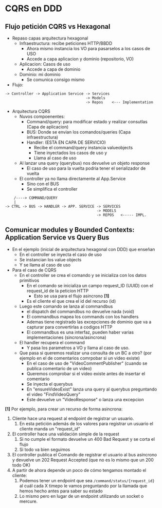 # CQRS en DDD

## Flujo petición CQRS vs Hexagonal

* Repaso capas arquitectura hexagonal
  * Infraestructura: recibe peticiones HTTP/BBDD
    * Ahora mismo instancia los VO para pasarselos a los casos de USO
    * Accede a capa aplicacion y dominio (repositorio, VO)
  * Aplicacion: Casos de uso
    * Accede a capa de dominio
  * Dominio: mi dominio 
    * Se comunica consigo mismo
* Flujo:

```
-> Controller -> Application Service -> Services
                                     -> Models
                                     -> Repos    <--- Implementation
```

* Arquitectura CQRS
  * Nuvos compoenentes:
    * Command/query: para modificar estado y realizar consutlas (Capa de aplicacion)
    * BUS: Donde se envian los comandos/queries (Capa infraestructura)
    * Handler: (ESTA EN CAPA DE SERVICIO)
      * Recibe el command/query instancia valueobjects
      * Tiene inyectados los casos de uso y
      * Llama al caso de uso
  * Al lanzar una query (querybus) nos devuelve un objeto response
    * El caso de uso para la vuelta podria tener el serializador de vuelta
  * El controller ya no llama directamente al App.Service
    * Sino con el BUS
    * Se simplifica el controller
```
    /----> COMMAND/QUERY
    |
-> CTRL -> BUS -> HANDLER -> APP. SERVICE -> SERVICES
                                          -> MODELS
                                          -> REPOS   <----- IMPL.
```

## Comunicar modules y Bounded Contexts: Application Service vs Query Bus

* En el ejemplo (inicial de arquitectura hexagonal con DDD) que enseñan
  * En el controller se inyecta el caso de uso
  * Se instancian los value objects
  * Y se llama al caso de uso
* Para el caso de CQRS
  * En el controller se crea el comando y se inicializa con los datos primitivos
    * En el comando se inicializa un campo request_ID (UUID) con el request_id de la peticion HTTP
      * Esto se usa para el flujo asincrono **[1]**
    * Es el cliente el que crea el id del recurso (id)
  * Luego este comando se lanza al commandbus
     * el dispatch del commandbus no devuelve nada (void)
     * El commandbus mapea los commands con los handlers
     * Ademas tiene registrado las excepciones de dominio que va a capturar para convertirlas a codigos HTTP
     * El commandbus es una interfaz, pueden haber varias implementaciones (sincrona/asincrona)
  * El handler recupera el command
    * Y pasa los parametros a VO y llama al caso de uso.
  * Que pasa si queremos realizar una consulta de un BC a otro? (por ejemplo en el de comentarios comrpobar si un video existe)
    * En el caso de uso de "VideoCommentPublisher" (cuando se publica comentario de un video)
    * Queremos comprobar si el video existe antes de insertar el comentario
    * Se inyecta el querybus
    * En "ensureVideoExist" lanza una query al querybus preguntando el video "FindVideoQuery"
    * Este devuelve un "VideoResponse" o lanza una excepcion
    
**[1]**
Por ejemplo, para crear un recurso de forma asincrona:

1. Cliente hace una request al endpoint de registrar un usuario.
	1. En esta petición además de los valores para registrar un usuario el cliente manda un "request_id"
2. El controller hace una validación simple de la request
	1. Si no cumple el formato devuelve un 400 Bad Request y se corta el flujo
	2. Si todo va bien seguimos
3. El controller publica el Comando de registrar el usuario al bus asíncrono y devuelve un 202 Request Accepted (que no es lo mismo que un 200 todo OK)
4. A partir de ahora depende un poco de cómo tengamos montado el cliente:
	1. Podemos tener un endpoint que sea `/command/status/{request_id}` al cuál cada X timepo le vamos preguntando por la llamada que hemos hecho antes para saber su estado
	2. Lo mismo pero en lugar de un endpoint utilizando un socket o mercure.

